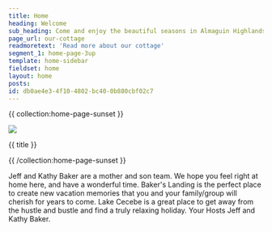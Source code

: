 ```yaml
---
title: Home
heading: Welcome
sub_heading: Come and enjoy the beautiful seasons in Almaguin Highlands.  Great relaxing and good fishing too!  Boat rentals nearby. Well behaved pet welcome.
page_url: our-cottage
readmoretext: 'Read more about our cottage'
segment_1: home-page-3up
template: home-sidebar
fieldset: home
layout: home
posts:
id: db0ae4e3-4f10-4802-bc40-0b880cbf02c7
---
```

<section class="container-fluid">
    <article class="content">
        {{ collection:home-page-sunset }}
        <p class="centered">
            <img src="{{ photo }}" class="normal captioned"/>
            <p class="caption">{{ title }}</p>
        </p>
        {{ /collection:home-page-sunset }}
    </article>
</section>
<section class="regular">
	<article class="content">
		<p>Jeff and Kathy Baker are a mother and son team. We hope you feel right at home here, and have a wonderful time. Baker's Landing is the perfect place to create new vacation memories that you and your family/group will cherish for years to come. Lake Cecebe is a great place to get away from the hustle and bustle and find a truly relaxing holiday. Your Hosts Jeff and Kathy Baker.
        </p>
	</article>
</section>
